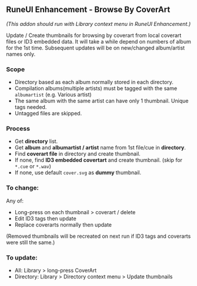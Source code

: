 ## RuneUI Enhancement - Browse By CoverArt
*(This addon should run with Library context menu in RuneUI Enhancement.)*  

Update / Create thumbnails for browsing by coverart from local coverart files or ID3 embedded data. It will take a while depend on numbers of album for the 1st time. Subsequent updates will be on new/changed album/artist names only.

### Scope
- Directory based as each album normally stored in each directory.
- Compilation albums(multiple artists) must be tagged with the same `albumartist` (e.g. Various artist)
- The same album with the same artist can have only 1 thumbnail. Unique tags needed.
- Untagged files are skipped.

### Process
- Get **directory** list.
- Get **album** and **albumartist / artist** name from 1st file/cue in **directory**.
- Find **coverart file** in directory and create thumbnail.
- If none, find **ID3 embedded covertart** and create thumbnail. (skip for `*.cue` or `*.wav`)
- If none, use default `cover.svg` as **dummy** thumbnail.

### To change:
Any of:
- Long-press on each thumbnail > coverart / delete
- Edit ID3 tags then update
- Replace coverarts normally then update  

(Removed thumbnails will be recreated on next run if ID3 tags and coverarts were still the same.)

### To update:
- All: Library > long-press CoverArt
- Directory: Library > Directory context menu > Update thumbnails
